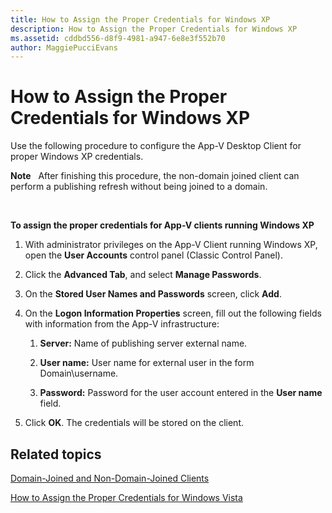 ```yaml
---
title: How to Assign the Proper Credentials for Windows XP
description: How to Assign the Proper Credentials for Windows XP
ms.assetid: cddbd556-d8f9-4981-a947-6e8e3f552b70
author: MaggiePucciEvans
---
```


# How to Assign the Proper Credentials for Windows XP


Use the following procedure to configure the App-V Desktop Client for proper Windows XP credentials.

**Note**  
After finishing this procedure, the non-domain joined client can perform a publishing refresh without being joined to a domain.

 

**To assign the proper credentials for App-V clients running Windows XP**

1.  With administrator privileges on the App-V Client running Windows XP, open the **User Accounts** control panel (Classic Control Panel).

2.  Click the **Advanced Tab**, and select **Manage Passwords**.

3.  On the **Stored User Names and Passwords** screen, click **Add**.

4.  On the **Logon Information Properties** screen, fill out the following fields with information from the App-V infrastructure:

    1.  **Server:** Name of publishing server external name.

    2.  **User name:** User name for external user in the form Domain\\username.

    3.  **Password:** Password for the user account entered in the **User name** field.

5.  Click **OK**. The credentials will be stored on the client.

## Related topics


[Domain-Joined and Non-Domain-Joined Clients](domain-joined-and-non-domain-joined-clients.md)

[How to Assign the Proper Credentials for Windows Vista](how-to-assign--the-proper-credentials-for-windows-vista.md)

 

 





